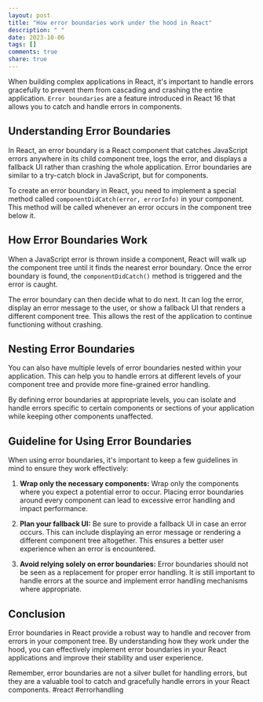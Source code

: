 ```yaml
---
layout: post
title: "How error boundaries work under the hood in React"
description: " "
date: 2023-10-06
tags: []
comments: true
share: true
---
```


When building complex applications in React, it's important to handle errors gracefully to prevent them from cascading and crashing the entire application. `Error boundaries` are a feature introduced in React 16 that allows you to catch and handle errors in components.

## Understanding Error Boundaries

In React, an error boundary is a React component that catches JavaScript errors anywhere in its child component tree, logs the error, and displays a fallback UI rather than crashing the whole application. Error boundaries are similar to a try-catch block in JavaScript, but for components.

To create an error boundary in React, you need to implement a special method called `componentDidCatch(error, errorInfo)` in your component. This method will be called whenever an error occurs in the component tree below it.

## How Error Boundaries Work

When a JavaScript error is thrown inside a component, React will walk up the component tree until it finds the nearest error boundary. Once the error boundary is found, the `componentDidCatch()` method is triggered and the error is caught.

The error boundary can then decide what to do next. It can log the error, display an error message to the user, or show a fallback UI that renders a different component tree. This allows the rest of the application to continue functioning without crashing.

## Nesting Error Boundaries

You can also have multiple levels of error boundaries nested within your application. This can help you to handle errors at different levels of your component tree and provide more fine-grained error handling.

By defining error boundaries at appropriate levels, you can isolate and handle errors specific to certain components or sections of your application while keeping other components unaffected.

## Guideline for Using Error Boundaries

When using error boundaries, it's important to keep a few guidelines in mind to ensure they work effectively:

1. **Wrap only the necessary components:** Wrap only the components where you expect a potential error to occur. Placing error boundaries around every component can lead to excessive error handling and impact performance.

2. **Plan your fallback UI:** Be sure to provide a fallback UI in case an error occurs. This can include displaying an error message or rendering a different component tree altogether. This ensures a better user experience when an error is encountered.

3. **Avoid relying solely on error boundaries:** Error boundaries should not be seen as a replacement for proper error handling. It is still important to handle errors at the source and implement error handling mechanisms where appropriate.

## Conclusion

Error boundaries in React provide a robust way to handle and recover from errors in your component tree. By understanding how they work under the hood, you can effectively implement error boundaries in your React applications and improve their stability and user experience.

Remember, error boundaries are not a silver bullet for handling errors, but they are a valuable tool to catch and gracefully handle errors in your React components. #react #errorhandling